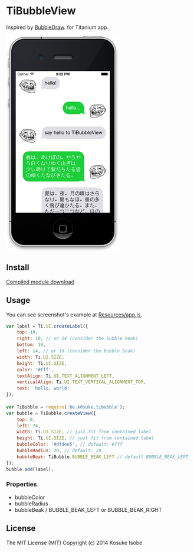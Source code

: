 # TiBubbleView

Inspired by [BubbleDraw](https://github.com/miyakeryo/objc-ryo/tree/master/BubbleDraw/BubbleDraw). for Titanium app.

![screenshot.png](screenshot.png)

## Install

[Compiled module download](blob/master/be.k0suke.tibubble-iphone-0.1.zip)

## Usage

You can see screenshot's example at [Resources/app.js](blob/master/Resources/app.js).

```javascript
var label = Ti.UI.createLabel({
	top: 10,
	right: 10, // or 14 (consider the bubble beak)
	bottom: 10,
	left: 14, // or 10 (consider the bubble beak)
	width: Ti.UI.SIZE,
	height: Ti.UI.SIZE,
	color: '#fff',
	textAlign: Ti.UI.TEXT_ALIGNMENT_LEFT,
	verticalAlign: Ti.UI.TEXT_VERTICAL_ALIGNMENT_TOP,
	text: 'hollo, world'
});

var TiBubble = require('be.k0suke.tibubble');
var bubble = TiBubble.createView({
	top: 0,
	left: 74,
	width: Ti.UI.SIZE, // just fit from contained label
	height: Ti.UI.SIZE, // just fit from contained label
	bubbleColor: '#dfdee5', // default: #fff
	bubbleRadius: 20, // default: 20
	bubbleBeak: TiBubble.BUBBLE_BEAK_LEFT // default BUBBLE_BEAK_LEFT
});
bubble.add(label);
```

### Properties

* bubbleColor
* bubbleRadius
* bubbleBeak / BUBBLE_BEAK_LEFT or BUBBLE_BEAK_RIGHT

## License

The MIT License (MIT) Copyright (c) 2014 Kosuke Isobe